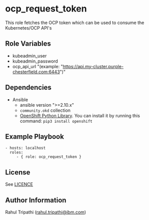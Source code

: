ocp_request_token
=========

This role fetches the OCP token which can be used to consume the Kubernetes/OCP API's

Role Variables
--------------

  * kubeadmin_user
  * kubeadmin_password
  * ocp_api_url "(example: "https://api.my-cluster.purple-chesterfield.com:6443")"
  
Dependencies
------------

* Ansible
  * ansible version ">=2.10.x"
  * `community.okd` collection
  * [OpenShift Python Library](https://pypi.org/project/openshift/). You can install it by running this command: `pip3 install openshift`


Example Playbook
----------------

    - hosts: localhost
      roles:
         - { role: ocp_request_token }

License
-------

See [LICENCE](https://github.com/IBM/community-automation/blob/master/LICENSE)

Author Information
------------------

Rahul Tripathi (rahul.tripathi@ibm.com)  